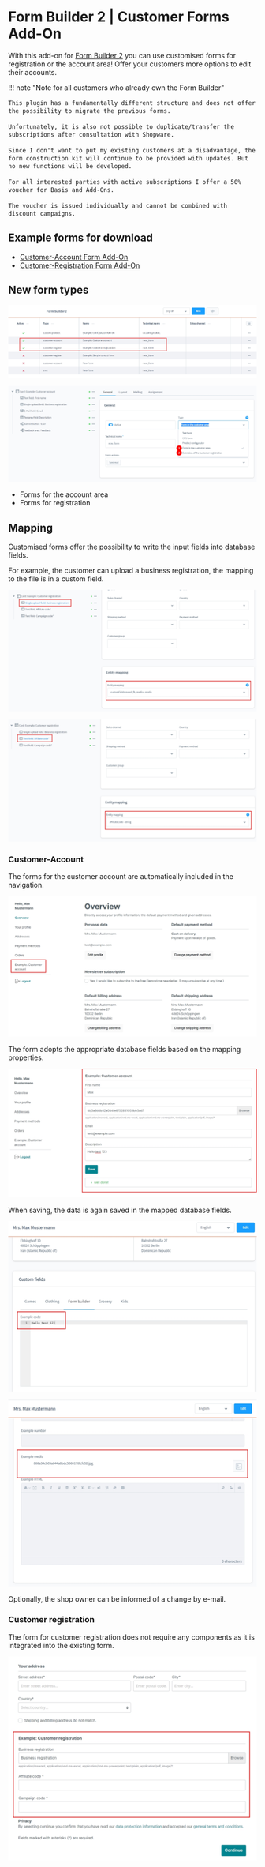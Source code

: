 # Form Builder 2 | Customer Forms Add-On

With this add-on for [Form Builder 2](../MoorlForms/index.md)
you can use customised forms for registration or the account area!
Offer your customers more options to edit their accounts.

!!! note "Note for all customers who already own the Form Builder"

    This plugin has a fundamentally different structure and does not offer the possibility to migrate the previous forms.
          
    Unfortunately, it is also not possible to duplicate/transfer the subscriptions after consultation with Shopware.
          
    Since I don't want to put my existing customers at a disadvantage, the form construction kit will continue to be provided with updates. But no new functions will be developed.
          
    For all interested parties with active subscriptions I offer a 50% voucher for Basis and Add-Ons.
    
    The voucher is issued individually and cannot be combined with discount campaigns.

## Example forms for download

- [Customer-Account Form Add-On](examples/customer-account-add-on.json)
- [Customer-Registration Form Add-On](examples/customer-registration-add-on.json)

## New form types

![](images/fbc-01.jpg)

![](images/fbc-04.jpg)

- Forms for the account area
- Forms for registration

## Mapping

Customised forms offer the possibility to write the input fields into database fields.

For example, the customer can upload a business registration, the mapping to the file is in a
custom field.

![](images/fbc-02.jpg)

![](images/fbc-03.jpg)

### Customer-Account

The forms for the customer account are automatically included in the navigation.

![](images/fbc-06.jpg)

The form adopts the appropriate database fields based on the mapping properties.

![](images/fbc-07.jpg)

When saving, the data is again saved in the mapped database fields.

![](images/fbc-08.jpg)

![](images/fbc-09.jpg)

Optionally, the shop owner can be informed of a change by e-mail.

### Customer registration

The form for customer registration does not require any components as it is integrated into the existing form.

![](images/fbc-05.jpg)
